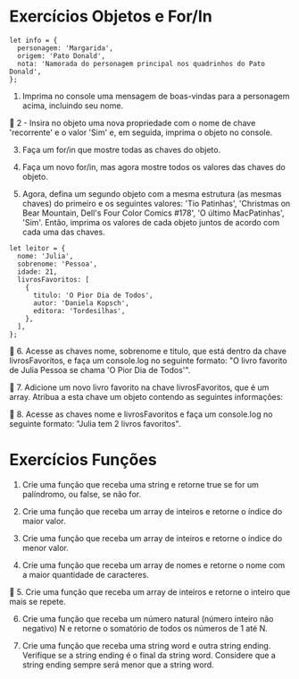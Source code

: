 # Exercícios Objetos e For/In

```
let info = {
  personagem: 'Margarida',
  origem: 'Pato Donald',
  nota: 'Namorada do personagem principal nos quadrinhos do Pato Donald',
};
```

1. Imprima no console uma mensagem de boas-vindas para a personagem acima, incluindo seu nome. 

🚀 2 - Insira no objeto uma nova propriedade com o nome de chave 'recorrente' e o valor 'Sim' e, em seguida, imprima o objeto no console. 

3.  Faça um for/in que mostre todas as chaves do objeto.

4. Faça um novo for/in, mas agora mostre todos os valores das chaves do objeto.

5. Agora, defina um segundo objeto com a mesma estrutura (as mesmas chaves) do primeiro e os seguintes valores: 'Tio Patinhas', 'Christmas on Bear Mountain, Dell's Four Color Comics #178', 'O último MacPatinhas', 'Sim'. Então, imprima os valores de cada objeto juntos de acordo com cada uma das chaves.

```
let leitor = {
  nome: 'Julia',
  sobrenome: 'Pessoa',
  idade: 21,
  livrosFavoritos: [
    {
      titulo: 'O Pior Dia de Todos',
      autor: 'Daniela Kopsch',
      editora: 'Tordesilhas',
    },
  ],
};
```
🚀 6. Acesse as chaves nome, sobrenome e titulo, que está dentro da chave livrosFavoritos, e faça um console.log no seguinte formato: "O livro favorito de Julia Pessoa se chama 'O Pior Dia de Todos'".

🚀 7. Adicione um novo livro favorito na chave livrosFavoritos, que é um array. Atribua a esta chave um objeto contendo as seguintes informações:

🚀 8. Acesse as chaves nome e livrosFavoritos e faça um console.log no seguinte formato: "Julia tem 2 livros favoritos".

# Exercícios Funções

1. Crie uma função que receba uma string e retorne true se for um palíndromo, ou false, se não for.

2. Crie uma função que receba um array de inteiros e retorne o índice do maior valor.

3. Crie uma função que receba um array de inteiros e retorne o índice do menor valor.

4. Crie uma função que receba um array de nomes e retorne o nome com a maior quantidade de caracteres.

🚀 5. Crie uma função que receba um array de inteiros e retorne o inteiro que mais se repete.

6. Crie uma função que receba um número natural (número inteiro não negativo) N e retorne o somatório de todos os números de 1 até N.

7. Crie uma função que receba uma string word e outra string ending. Verifique se a string ending é o final da string word. Considere que a string ending sempre será menor que a string word.